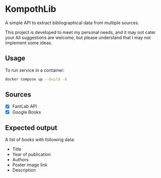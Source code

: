 # KompothLib

A simple API to extract bibliographical data from multiple sources.

This project is developed to meet my personal needs, and it may not cater your
All suggestions are welcome, but please understand that I may not implement some ideas.

## Usage

To run service in a container:

```bash
docker compose up --build -d
```

## Sources

- [x] FantLab API
- [x] Google Books

## Expected output

A list of books with following data:

- Title
- Year of publication
- Authors
- Poster image link
- Description
